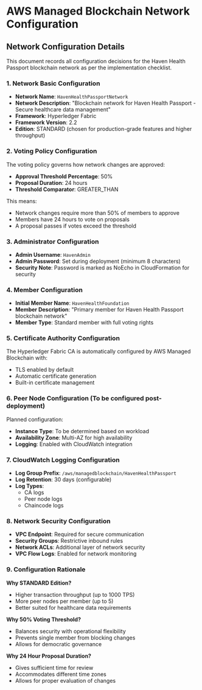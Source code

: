 # AWS Managed Blockchain Network Configuration

## Network Configuration Details

This document records all configuration decisions for the Haven Health Passport blockchain network as per the implementation checklist.

### 1. Network Basic Configuration

- **Network Name**: `HavenHealthPassportNetwork`
- **Network Description**: "Blockchain network for Haven Health Passport - Secure healthcare data management"
- **Framework**: Hyperledger Fabric
- **Framework Version**: 2.2
- **Edition**: STANDARD (chosen for production-grade features and higher throughput)

### 2. Voting Policy Configuration

The voting policy governs how network changes are approved:

- **Approval Threshold Percentage**: 50%
- **Proposal Duration**: 24 hours
- **Threshold Comparator**: GREATER_THAN

This means:
- Network changes require more than 50% of members to approve
- Members have 24 hours to vote on proposals
- A proposal passes if votes exceed the threshold

### 3. Administrator Configuration

- **Admin Username**: `HavenAdmin`
- **Admin Password**: Set during deployment (minimum 8 characters)
- **Security Note**: Password is marked as NoEcho in CloudFormation for security

### 4. Member Configuration

- **Initial Member Name**: `HavenHealthFoundation`
- **Member Description**: "Primary member for Haven Health Passport blockchain network"
- **Member Type**: Standard member with full voting rights
### 5. Certificate Authority Configuration

The Hyperledger Fabric CA is automatically configured by AWS Managed Blockchain with:
- TLS enabled by default
- Automatic certificate generation
- Built-in certificate management

### 6. Peer Node Configuration (To be configured post-deployment)

Planned configuration:
- **Instance Type**: To be determined based on workload
- **Availability Zone**: Multi-AZ for high availability
- **Logging**: Enabled with CloudWatch integration

### 7. CloudWatch Logging Configuration

- **Log Group Prefix**: `/aws/managedblockchain/HavenHealthPassport`
- **Log Retention**: 30 days (configurable)
- **Log Types**:
  - CA logs
  - Peer node logs
  - Chaincode logs

### 8. Network Security Configuration

- **VPC Endpoint**: Required for secure communication
- **Security Groups**: Restrictive inbound rules
- **Network ACLs**: Additional layer of network security
- **VPC Flow Logs**: Enabled for network monitoring

### 9. Configuration Rationale

**Why STANDARD Edition?**
- Higher transaction throughput (up to 1000 TPS)
- More peer nodes per member (up to 5)
- Better suited for healthcare data requirements

**Why 50% Voting Threshold?**
- Balances security with operational flexibility
- Prevents single member from blocking changes
- Allows for democratic governance

**Why 24 Hour Proposal Duration?**
- Gives sufficient time for review
- Accommodates different time zones
- Allows for proper evaluation of changes
